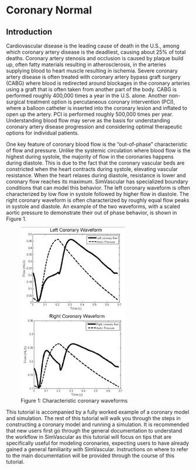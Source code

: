 # Coronary Normal

## Introduction

Cardiovascular disease is the leading cause of death in the U.S., among which coronary artery disease is the deadliest, causing about 25% of total deaths. Coronary artery stenosis and occlusion is caused by plaque build up, often fatty materials resulting in atherosclerosis, in the arteries supplying blood to heart muscle resulting in ischemia. Severe coronary artery disease is often treated with coronary artery bypass graft surgery (CABG) where blood is redirected around blockages in the coronary arteries using a graft that is often taken from another part of the body. CABG is performed roughly 400,000 times a year in the U.S. alone. Another non-surgical treatment option is percutaneous coronary intervention (PCI), where a balloon catheter is inserted into the coronary lesion and inflated to open up the artery. PCI is performed roughly 500,000 times per year. Understanding blood flow may serve as the basis for understanding coronary artery disease progression and considering optimal therapeutic options for individual patients.

One key feature of coronary blood flow is the “out-of-phase” characteristic of flow and pressure. Unlike the systemic circulation where blood flow is the highest during systole, the majority of flow in the coronaries happens during diastole. This is due to the fact that the coronary vascular beds are constricted when the heart contracts during systole, elevating vascular resistance. When the heart relaxes during diastole, resistance is lower and coronary flow reaches its maximum. SimVascular has specialized boundary conditions that can model this behavior. The left coronary waveform is often characterized by low flow in systole followed by higher flow in diastole. The right coronary waveform is often characterized by roughly equal flow peaks in systole and diastole. An example of the two waveforms, with a scaled aortic pressure to demonstrate their out of phase behavior, is shown in Figure 1.

<figure>
  <img class="svImg svImgSm" src="/clinical/coronary/imgs/sample_coronary_waveforms.png">
  <figcaption class="svCaption" >Figure 1: Characteristic coronary waveforms</figcaption>
</figure>

This tutorial is accompanied by a fully worked example of a coronary model and simulation. The rest of this tutorial will walk you through the steps in constructing a coronary model and running a simulation. It is recommended that new users first go through the general documentation to understand the workflow in SimVascular as this tutorial will focus on tips that are specifically useful for modeling coronaries, expecting users to have already gained a general familiarity with SimVascular. Instructions on where to refer to the main documentation will be provided through the course of this tutorial.
